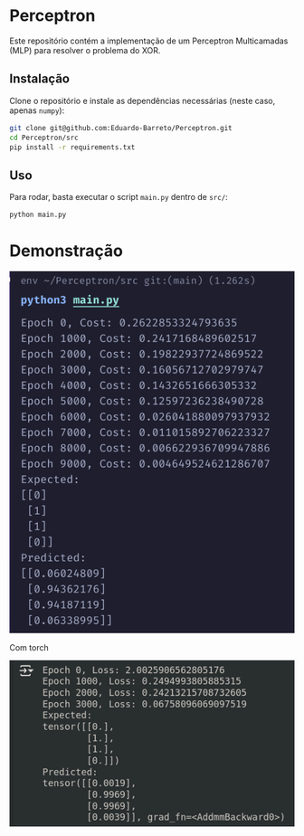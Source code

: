 # Perceptron

Este repositório contém a implementação de um Perceptron Multicamadas (MLP) para resolver o problema do XOR.

## Instalação

Clone o repositório e instale as dependências necessárias (neste caso, apenas `numpy`):

```sh
git clone git@github.com:Eduardo-Barreto/Perceptron.git
cd Perceptron/src
pip install -r requirements.txt
```

## Uso

Para rodar, basta executar o script `main.py` dentro de `src/`:

```sh
python main.py
```

# Demonstração

![demo](./assets/demo.png)

Com torch

![demo](./assets/demo_torch.png)
